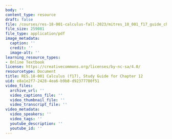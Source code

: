 ```yaml
---
body: ''
content_type: resource
draft: false
file: /courses/res-18-001-calculus-fall-2023/mitres_18_001_f17_guide_ch12.pdf
file_size: 259081
file_type: application/pdf
image_metadata:
  caption: ''
  credit: ''
  image-alt: ''
learning_resource_types:
- Online Textbook
license: https://creativecommons.org/licenses/by-nc-sa/4.0/
resourcetype: Document
title: RES.18-001 Calculus (f17), Study Guide for Chapter 12
uid: e8a1e2f7-2428-4ea6-b9b8-d92377780f51
video_files:
  archive_url: ''
  video_captions_file: ''
  video_thumbnail_file: ''
  video_transcript_file: ''
video_metadata:
  video_speakers: ''
  video_tags: ''
  youtube_description: ''
  youtube_id: ''
---
```

